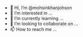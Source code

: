 - 👋 Hi, I’m @mohsinkhanjohson
- 👀 I’m interested in ...
- 🌱 I’m currently learning ...
- 💞️ I’m looking to collaborate on ...
- 📫 How to reach me ...

<!---
mohsinkhanjohson/mohsinkhanjohson is a ✨ special ✨ repository because its `README.md` (this file) appears on your GitHub profile.
You can click the Preview link to take a look at your changes.
--->
